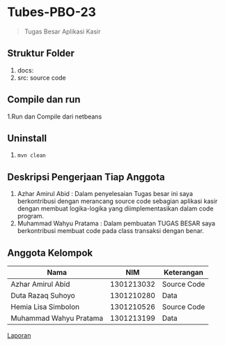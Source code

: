 # Tubes-PBO-23
> Tugas Besar Aplikasi Kasir 

## Struktur Folder
1. docs:
2. src: source code

## Compile dan run
1.Run dan Compile dari netbeans

## Uninstall
1. `mvn clean`

## Deskripsi Pengerjaan Tiap Anggota
1. Azhar Amirul Abid : Dalam penyelesaian Tugas besar ini saya berkontribusi dengan merancang source code sebagian aplikasi kasir dengan membuat logika-logika yang diimplementasikan dalam code program.
2. Muhammad Wahyu Pratama : Dalam pembuatan TUGAS BESAR saya berkontribusi membuat code pada class transaksi dengan benar.

## Anggota Kelompok
Nama | NIM | Keterangan
-|-|-
Azhar Amirul Abid | 1301213032 | Source Code 
Duta Razaq Suhoyo | 1301210280 | Data 
Hemia Lisa Simbolon | 1301210526 | Source Code
Muhammad Wahyu Pratama | 1301213199 | Data 

[Laporan](...)
